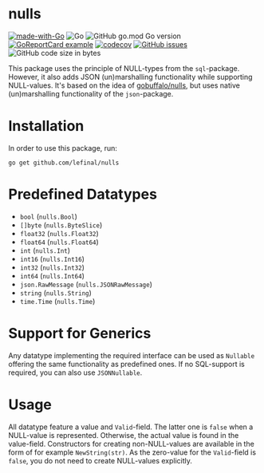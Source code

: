 # nulls

[![made-with-Go](https://img.shields.io/badge/Made%20with-Go-1f425f.svg)](http://golang.org)
![Go](https://github.com/LeFinal/nulls/workflows/Go/badge.svg?branch=main)
![GitHub go.mod Go version](https://img.shields.io/github/go-mod/go-version/lefinal/nulls)
[![GoReportCard example](https://goreportcard.com/badge/github.com/lefinal/nulls)](https://goreportcard.com/report/github.com/lefinal/nulls)
[![codecov](https://codecov.io/gh/lefinal/nulls/branch/main/graph/badge.svg?token=ema8Z2HEk5)](https://codecov.io/gh/lefinal/nulls)
[![GitHub issues](https://img.shields.io/github/issues/lefinal/nulls)](https://github.com/lefinal/nulls/issues)
![GitHub code size in bytes](https://img.shields.io/github/languages/code-size/lefinal/nulls)

This package uses the principle of NULL-types from the `sql`-package. However, it also adds JSON (un)marshalling
functionality while supporting NULL-values.
It's based on the idea of [gobuffalo/nulls](https://github.com/gobuffalo/nulls), but uses native (un)marshalling
functionality of the `json`-package.

# Installation

In order to use this package, run:

```shell
go get github.com/lefinal/nulls
```

# Predefined Datatypes

- `bool` (`nulls.Bool`)
- `[]byte` (`nulls.ByteSlice`)
- `float32` (`nulls.Float32`)
- `float64` (`nulls.Float64`)
- `int` (`nulls.Int`)
- `int16` (`nulls.Int16`)
- `int32` (`nulls.Int32`)
- `int64` (`nulls.Int64`)
- `json.RawMessage` (`nulls.JSONRawMessage`)
- `string` (`nulls.String`)
- `time.Time` (`nulls.Time`)

# Support for Generics

Any datatype implementing the required interface can be used as `Nullable` offering the same functionality as predefined
ones.
If no SQL-support is required, you can also use `JSONNullable`.

# Usage

All datatype feature a value and `Valid`-field. The latter one is `false` when a NULL-value is represented. Otherwise,
the actual value is found in the value-field. Constructors for creating non-NULL-values are available in the form of for
example `NewString(str)`. As the zero-value for the `Valid`-field is `false`, you do not need to create NULL-values
explicitly.